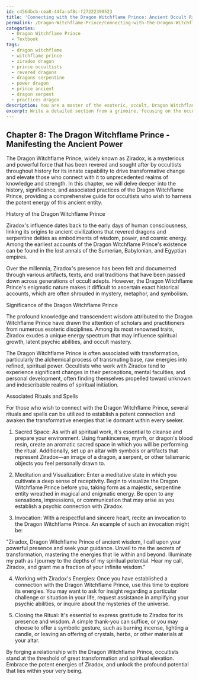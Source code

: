 ```yaml
---
id: c456dbcb-cea8-44fa-af8c-f27222390523
title: 'Connecting with the Dragon Witchflame Prince: Ancient Occult Rituals for Transformation'
permalink: /Dragon-Witchflame-Prince/Connecting-with-the-Dragon-Witchflame-Prince-Ancient-Occult-Rituals-for-Transformation/
categories:
  - Dragon Witchflame Prince
  - Textbook
tags:
  - dragon witchflame
  - witchflame prince
  - ziradox dragon
  - prince occultists
  - revered dragons
  - dragons serpentine
  - power dragon
  - prince ancient
  - dragon serpent
  - practices dragon
description: You are a master of the esoteric, occult, Dragon Witchflame Prince and education, you have written many textbooks on the subject in ways that provide students with rich and deep understanding of the subject. You are being asked to write textbook-like sections on a topic and you do it with full context, explainability, and reliability in accuracy to the true facts of the topic at hand, in a textbook style that a student would easily be able to learn from, in a rich, engaging, and contextual way. Always include relevant context (such as formulas and history), related concepts, and in a way that someone can gain deep insights from.
excerpt: Write a detailed section from a grimoire, focusing on the occult topic of the Dragon Witchflame Prince, including its history, significance, and associated rituals or spells for an aspiring occultist seeking to gain profound knowledge and understanding of this powerful entity.
---
```

## Chapter 8: The Dragon Witchflame Prince - Manifesting the Ancient Power

The Dragon Witchflame Prince, widely known as Ziradox, is a mysterious and powerful force that has been revered and sought after by occultists throughout history for its innate capability to drive transformative change and elevate those who connect with it to unprecedented realms of knowledge and strength. In this chapter, we will delve deeper into the history, significance, and associated practices of the Dragon Witchflame Prince, providing a comprehensive guide for occultists who wish to harness the potent energy of this ancient entity.

History of the Dragon Witchflame Prince

Ziradox's influence dates back to the early days of human consciousness, linking its origins to ancient civilizations that revered dragons and serpentine deities as embodiments of wisdom, power, and cosmic energy. Among the earliest accounts of the Dragon Witchflame Prince's existence can be found in the lost annals of the Sumerian, Babylonian, and Egyptian empires.

Over the millennia, Ziradox's presence has been felt and documented through various artifacts, texts, and oral traditions that have been passed down across generations of occult adepts. However, the Dragon Witchflame Prince's enigmatic nature makes it difficult to ascertain exact historical accounts, which are often shrouded in mystery, metaphor, and symbolism.

Significance of the Dragon Witchflame Prince

The profound knowledge and transcendent wisdom attributed to the Dragon Witchflame Prince have drawn the attention of scholars and practitioners from numerous esoteric disciplines. Among its most renowned traits, Ziradox exudes a unique energy spectrum that may influence spiritual growth, latent psychic abilities, and occult mastery.

The Dragon Witchflame Prince is often associated with transformation, particularly the alchemical process of transmuting base, raw energies into refined, spiritual power. Occultists who work with Ziradox tend to experience significant changes in their perceptions, mental faculties, and personal development, often finding themselves propelled toward unknown and indescribable realms of spiritual initiation.

Associated Rituals and Spells

For those who wish to connect with the Dragon Witchflame Prince, several rituals and spells can be utilized to establish a potent connection and awaken the transformative energies that lie dormant within every seeker.

1. Sacred Space: As with all spiritual work, it's essential to cleanse and prepare your environment. Using frankincense, myrrh, or dragon's blood resin, create an aromatic sacred space in which you will be performing the ritual. Additionally, set up an altar with symbols or artifacts that represent Ziradox—an image of a dragon, a serpent, or other talismanic objects you feel personally drawn to.

2. Meditation and Visualization: Enter a meditative state in which you cultivate a deep sense of receptivity. Begin to visualize the Dragon Witchflame Prince before you, taking form as a majestic, serpentine entity wreathed in magical and enigmatic energy. Be open to any sensations, impressions, or communication that may arise as you establish a psychic connection with Ziradox.

3. Invocation: With a respectful and sincere heart, recite an invocation to the Dragon Witchflame Prince. An example of such an invocation might be:

"Ziradox, Dragon Witchflame Prince of ancient wisdom,
I call upon your powerful presence and seek your guidance.
Unveil to me the secrets of transformation, mastering the energies that lie within and beyond.
Illuminate my path as I journey to the depths of my spiritual potential.
Hear my call, Ziradox, and grant me a fraction of your infinite wisdom."

4. Working with Ziradox's Energies: Once you have established a connection with the Dragon Witchflame Prince, use this time to explore its energies. You may want to ask for insight regarding a particular challenge or situation in your life, request assistance in amplifying your psychic abilities, or inquire about the mysteries of the universe.

5. Closing the Ritual: It's essential to express gratitude to Ziradox for its presence and wisdom. A simple thank-you can suffice, or you may choose to offer a symbolic gesture, such as burning incense, lighting a candle, or leaving an offering of crystals, herbs, or other materials at your altar.

By forging a relationship with the Dragon Witchflame Prince, occultists stand at the threshold of great transformation and spiritual elevation. Embrace the potent energies of Ziradox, and unlock the profound potential that lies within your very being.
